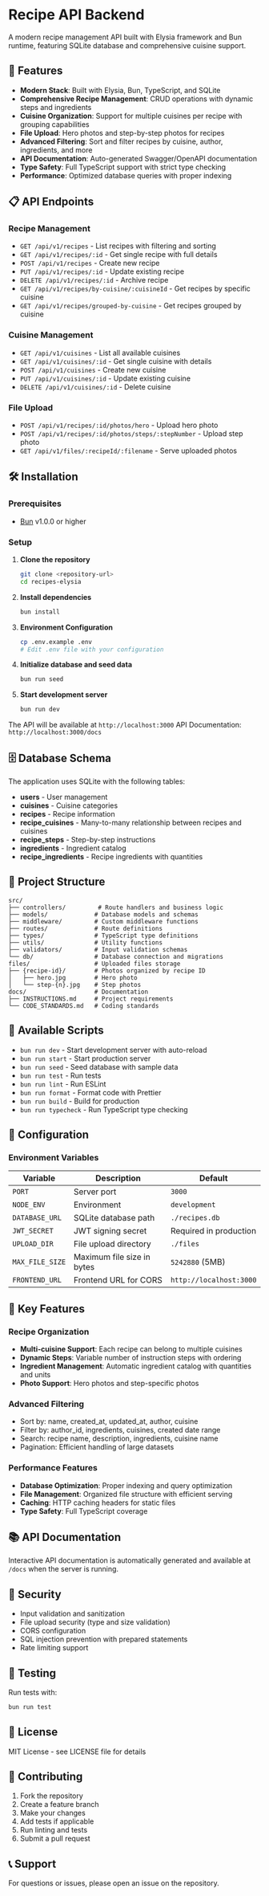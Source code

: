 # Recipe API Backend

A modern recipe management API built with Elysia framework and Bun runtime, featuring SQLite database and comprehensive cuisine support.

## 🚀 Features

- **Modern Stack**: Built with Elysia, Bun, TypeScript, and SQLite
- **Comprehensive Recipe Management**: CRUD operations with dynamic steps and ingredients
- **Cuisine Organization**: Support for multiple cuisines per recipe with grouping capabilities
- **File Upload**: Hero photos and step-by-step photos for recipes
- **Advanced Filtering**: Sort and filter recipes by cuisine, author, ingredients, and more
- **API Documentation**: Auto-generated Swagger/OpenAPI documentation
- **Type Safety**: Full TypeScript support with strict type checking
- **Performance**: Optimized database queries with proper indexing

## 📋 API Endpoints

### Recipe Management

- `GET /api/v1/recipes` - List recipes with filtering and sorting
- `GET /api/v1/recipes/:id` - Get single recipe with full details
- `POST /api/v1/recipes` - Create new recipe
- `PUT /api/v1/recipes/:id` - Update existing recipe
- `DELETE /api/v1/recipes/:id` - Archive recipe
- `GET /api/v1/recipes/by-cuisine/:cuisineId` - Get recipes by specific cuisine
- `GET /api/v1/recipes/grouped-by-cuisine` - Get recipes grouped by cuisine

### Cuisine Management

- `GET /api/v1/cuisines` - List all available cuisines
- `GET /api/v1/cuisines/:id` - Get single cuisine with details
- `POST /api/v1/cuisines` - Create new cuisine
- `PUT /api/v1/cuisines/:id` - Update existing cuisine
- `DELETE /api/v1/cuisines/:id` - Delete cuisine

### File Upload

- `POST /api/v1/recipes/:id/photos/hero` - Upload hero photo
- `POST /api/v1/recipes/:id/photos/steps/:stepNumber` - Upload step photo
- `GET /api/v1/files/:recipeId/:filename` - Serve uploaded photos

## 🛠 Installation

### Prerequisites

- [Bun](https://bun.sh) v1.0.0 or higher

### Setup

1. **Clone the repository**

   ```bash
   git clone <repository-url>
   cd recipes-elysia
   ```

2. **Install dependencies**

   ```bash
   bun install
   ```

3. **Environment Configuration**

   ```bash
   cp .env.example .env
   # Edit .env file with your configuration
   ```

4. **Initialize database and seed data**

   ```bash
   bun run seed
   ```

5. **Start development server**
   ```bash
   bun run dev
   ```

The API will be available at `http://localhost:3000`
API Documentation: `http://localhost:3000/docs`

## 🗄 Database Schema

The application uses SQLite with the following tables:

- **users** - User management
- **cuisines** - Cuisine categories
- **recipes** - Recipe information
- **recipe_cuisines** - Many-to-many relationship between recipes and cuisines
- **recipe_steps** - Step-by-step instructions
- **ingredients** - Ingredient catalog
- **recipe_ingredients** - Recipe ingredients with quantities

## 📁 Project Structure

```
src/
├── controllers/         # Route handlers and business logic
├── models/             # Database models and schemas
├── middleware/         # Custom middleware functions
├── routes/             # Route definitions
├── types/              # TypeScript type definitions
├── utils/              # Utility functions
├── validators/         # Input validation schemas
└── db/                 # Database connection and migrations
files/                  # Uploaded files storage
├── {recipe-id}/        # Photos organized by recipe ID
│   ├── hero.jpg        # Hero photo
│   └── step-{n}.jpg    # Step photos
docs/                   # Documentation
├── INSTRUCTIONS.md     # Project requirements
└── CODE_STANDARDS.md   # Coding standards
```

## 🚀 Available Scripts

- `bun run dev` - Start development server with auto-reload
- `bun run start` - Start production server
- `bun run seed` - Seed database with sample data
- `bun run test` - Run tests
- `bun run lint` - Run ESLint
- `bun run format` - Format code with Prettier
- `bun run build` - Build for production
- `bun run typecheck` - Run TypeScript type checking

## 🔧 Configuration

### Environment Variables

| Variable        | Description                | Default                 |
| --------------- | -------------------------- | ----------------------- |
| `PORT`          | Server port                | `3000`                  |
| `NODE_ENV`      | Environment                | `development`           |
| `DATABASE_URL`  | SQLite database path       | `./recipes.db`          |
| `JWT_SECRET`    | JWT signing secret         | Required in production  |
| `UPLOAD_DIR`    | File upload directory      | `./files`               |
| `MAX_FILE_SIZE` | Maximum file size in bytes | `5242880` (5MB)         |
| `FRONTEND_URL`  | Frontend URL for CORS      | `http://localhost:3000` |

## 🎯 Key Features

### Recipe Organization

- **Multi-cuisine Support**: Each recipe can belong to multiple cuisines
- **Dynamic Steps**: Variable number of instruction steps with ordering
- **Ingredient Management**: Automatic ingredient catalog with quantities and units
- **Photo Support**: Hero photos and step-specific photos

### Advanced Filtering

- Sort by: name, created_at, updated_at, author, cuisine
- Filter by: author_id, ingredients, cuisines, created date range
- Search: recipe name, description, ingredients, cuisine name
- Pagination: Efficient handling of large datasets

### Performance Features

- **Database Optimization**: Proper indexing and query optimization
- **File Management**: Organized file structure with efficient serving
- **Caching**: HTTP caching headers for static files
- **Type Safety**: Full TypeScript coverage

## 📚 API Documentation

Interactive API documentation is automatically generated and available at `/docs` when the server is running.

## 🔐 Security

- Input validation and sanitization
- File upload security (type and size validation)
- CORS configuration
- SQL injection prevention with prepared statements
- Rate limiting support

## 🧪 Testing

Run tests with:

```bash
bun run test
```

## 📄 License

MIT License - see LICENSE file for details

## 🤝 Contributing

1. Fork the repository
2. Create a feature branch
3. Make your changes
4. Add tests if applicable
5. Run linting and tests
6. Submit a pull request

## 📞 Support

For questions or issues, please open an issue on the repository.
